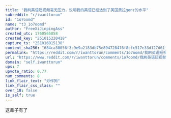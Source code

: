```yaml
---
title: "我刷英语短视频毫无压力，说明我的英语已经达到了美国费拉genz的水平"
subreddit: "r/iwanttorun"
id: "1o7oomd"
name: "t3_1o7oomd"
author: "FreeXiJinpingAss"
created_utc: 1760565858
created_key: "251015220418"
capture_ts: "251016015138"
content_sha256: "684ca30056f3c9e9a2183db75e894728476f8cfc517e33d127d61f1764915fe6"
permalink: "https://reddit.com/r/iwanttorun/comments/1o7oomd/我刷英语短视频毫无压力说明我的英语已经达到了美国费拉genz的水平/"
url: "https://www.reddit.com/r/iwanttorun/comments/1o7oomd/我刷英语短视频毫无压力说明我的英语已经达到了美国费拉genz的水平/"
domain: "self.iwanttorun"
ups: 7
upvote_ratio: 0.77
num_comments: 8
link_flair_text: "炒作狗"
link_flair_css_class: ""
over_18: false
is_self: true
---
```


这辈子有了
